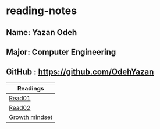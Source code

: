 # reading-notes
## Name: Yazan Odeh 
## Major: Computer Engineering
## GitHub : https://github.com/OdehYazan 
 
 |Readings |
 |--------|
|[Read01](https://odehyazan.github.io/reading-notes/Read:01-LearningMarkdown)|
|[Read02](https://odehyazan.github.io/reading-notes/Read:02-RevisionsandtheCloud)|
|[Growth mindset](https://odehyazan.github.io/reading-notes/mind)|